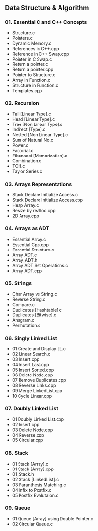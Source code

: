 ## Data Structure & Algorithm

### 01. Essential C and C++ Concepts

- Structure.c
- Pointers.c
- Dynamic Memory.c
- References in C++.cpp
- Reference in C++ Swap.cpp
- Pointer in C Swap.c
- Return a pointer.c
- Return a pointer.cpp
- Pointer to Structure.c
- Array in Function.c
- Structure in Function.c
- Templates.cpp

### 02. Recursion

- Tail [Linear Type].c
- Head [Linear Type].c
- Tree [Non Linear Type].c
- Indirect [Type].c
- Nested [Non Linear Type].c
- Sum of Natural No.c     
- Power.c
- Factorial.c
- Fibonacci [Memorization].c             
- Combination.c          
- TOH.c
- Taylor Series.c

### 03. Arrays Representations

- Stack Declare Initialize Access.c
- Stack Declare Initialize Access.cpp
- Heap Array.c
- Resize by realloc.cpp
- 2D Array.cpp

### 04. Arrays as ADT

- Essential Array.c
- Essential Cpp.cpp
- Essential Structure.c
- Array ADT.c
- Array_ADT.h
- Array ADT Set Operations.c
- Array ADT.cpp

### 05. Strings

- Char Array vs String.c
- Reverse String.c
- Compare.c
- Duplicates [Hashtable].c
- Duplicates [Bitwise].c
- Anagram.c
- Permutation.c

### 06. Singly Linked List
- 01 Create and Display LL.c
- 02 Linear Search.c
- 03 Insert.cpp
- 04 Insert Last.cpp
- 05 Insert Sorted.cpp
- 06 Delete Node.cpp
- 07 Remove Duplicates.cpp
- 08 Reverse Links.cpp
- 09 Merge LinkedList.cpp
- 10 Cycle Linear.cpp

### 07. Doubly Linked List
- 01 Doubly Linked List.cpp
- 02 Insert.cpp
- 03 Delete Node.cpp
- 04 Reverse.cpp
- 05 Circular.cpp

### 08. Stack
- 01 Stack [Array].c
- 01 Stack [Array].cpp
- 01_Stack.h
- 02 Stack [LinkedList].c
- 03 Paranthesis Matching.c
- 04 Infix to Postfix.c
- 05 Postfix Evalutaion.c

### 09. Queue
- 01 Queue [Array] using Double Pointer.c
- 02 Circular Queue.c